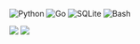 

![Python](https://img.shields.io/badge/python-3670A0?style=for-the-badge&logo=python&logoColor=ffdd54) ![Go](https://img.shields.io/badge/go-%2300ADD8.svg?style=for-the-badge&logo=go&logoColor=white) ![SQLite](https://img.shields.io/badge/sqlite-%2307405e.svg?style=for-the-badge&logo=sqlite&logoColor=white) ![Bash](https://img.shields.io/badge/bash_script-%23121011.svg?style=for-the-badge&logo=gnu-bash&logoColor=white)

![](https://github-readme-streak-stats.herokuapp.com/?user=Hiro427&theme=transparent&hide_border=true) ![](https://github-readme-stats.vercel.app/api/top-langs/?username=Hiro427&theme=transparent&hide_border=true&include_all_commits=true&count_private=true&layout=compact)

<!-- Proudly created with GPRM ( https://gprm.itsvg.in ) -->
